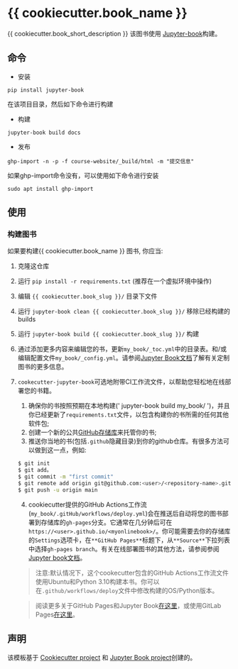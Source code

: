 # {{ cookiecutter.book_name }}
{{ cookiecutter.book_short_description }}
该图书使用 [Jupyter-book](https://jupyterbook.org/intro.html)构建。

## 命令

- 安装
```
pip install jupyter-book
```

在该项目目录，然后如下命令进行构建

- 构建
```
jupyter-book build docs
```

- 发布
```
ghp-import -n -p -f course-website/_build/html -m "提交信息"
```

如果ghp-import命令没有，可以使用如下命令进行安装
```
sudo apt install ghp-import
```

## 使用

### 构建图书

如果要构建{{ cookiecutter.book_name }} 图书, 你应当:

1. 克隆这仓库
2. 运行 `pip install -r requirements.txt` (推荐在一个虚拟环境中操作)
3. 编辑 `{{ cookiecutter.book_slug }}/` 目录下文件
4. 运行 `jupyter-book clean {{ cookiecutter.book_slug }}/` 移除已经构建的builds
5. 运行 `jupyter-book build {{ cookiecutter.book_slug }}/` 构建
6. 通过添加更多内容来编辑您的书，更新`my_book/_toc.yml`中的目录表。和/或编辑配置文件`my_book/_config.yml`。请参阅[Jupyter Book文档](https://jupyterbook.org/intro.html)了解有关定制图书的更多信息。

7. `cookecutter-jupyter-book`可选地附带CI工作流文件，以帮助您轻松地在线部署您的书籍。
   1. 确保你的书按照预期在本地构建(' jupyter-book build my_book/ ')，并且你已经更新了`requirements.txt`文件，以包含构建你的书所需的任何其他软件包;
   2. 创建一个新的公共[GitHub存储库](https://github.com/new)来托管你的书;
   3. 推送你当地的书(包括`.github`隐藏目录)到你的github仓库。有很多方法可以做到这一点，例如:
   ```bash
   $ git init
   $ git add。
   $ git commit -m "first commit"
   $ git remote add origin git@github.com:<user>/<repository-name>.git
   $ git push -u origin main
   ```
   4. cookiecutter提供的GitHub Actions工作流(`my_book/.gitHub/workflows/deploy.yml`)会在推送后自动将您的图书部署到存储库的`gh-pages`分支。它通常在几分钟后可在`https://<user>.github.io/<myonlinebook>/`。你可能需要去你的存储库的`Settings`选项卡，在`**GitHub Pages**`标题下，从`**Source**`下拉列表中选择`gh-pages branch`。有关在线部署图书的其他方法，请参阅参阅[Jupyter book文档](https://jupyterbook.org/intro.html)。

   >注意:默认情况下，这个cookecutter包含的GitHub Actions工作流文件使用Ubuntu和Python 3.10构建本书。你可以在`.github/workflows/deploy`文件中修改构建的OS/Python版本。

   >阅读更多关于GitHub Pages和Jupyter Book[在这里](https://jupyterbook.org/publish/gh-pages.html#automatically-host-your-book-with-github-actions)，或使用GitLab Pages[在这里](https://docs.gitlab.com/ee/user/project/pages/getting_started/pages_from_scratch.html)。

## 声明

该模板基于 [Cookiecutter project](https://github.com/cookiecutter/cookiecutter) 和 [Jupyter Book project](https://github.com/executablebooks/jupyter-book)创建的。
